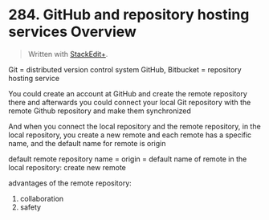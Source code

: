 # 284. GitHub and repository hosting services Overview


> Written with [StackEdit+](https://stackedit.net/).


Git = distributed version control system
GitHub, Bitbucket = repository hosting service

You could create an account at GitHub and create the remote repository there and afterwards you could connect your local Git repository  with the remote Github repository and make them synchronized

And when you connect the local repository and the remote repository, in the local repository, you create  a new remote and each remote has a specific name, and the default name  for remote is origin 

default remote repository name = origin = default name of remote
in the local repository: create new remote

advantages of the remote repository:
1. collaboration
2. safety




<!--stackedit_data:
eyJoaXN0b3J5IjpbMTU1NjU3NDk3Myw3NjQ5NDkyMzEsLTEwMD
QwNDg3MzcsMTYxMTcyMDU2MV19
-->